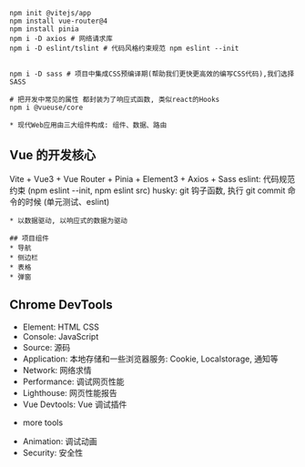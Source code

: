 ```
npm init @vitejs/app
npm install vue-router@4
npm install pinia
npm i -D axios # 网络请求库
npm i -D eslint/tslint # 代码风格约束规范 npm eslint --init


npm i -D sass # 项目中集成CSS预编译期(帮助我们更快更高效的编写CSS代码),我们选择SASS

# 把开发中常见的属性 都封装为了响应式函数, 类似react的Hooks
npm i @vueuse/core

* 现代Web应用由三大组件构成: 组件、数据、路由

```

## Vue 的开发核心

Vite + Vue3 + Vue Router + Pinia + Element3 + Axios + Sass
eslint: 代码规范约束 (npm eslint --init, npm eslint src)
husky: git 钩子函数, 执行 git commit 命令的时候 (单元测试、eslint)

    * 以数据驱动, 以响应式的数据为驱动

    ## 项目组件
    * 导航
    * 侧边栏
    * 表格
    * 弹窗

## Chrome DevTools

- Element: HTML CSS
- Console: JavaScript
- Source: 源码
- Application: 本地存储和一些浏览器服务: Cookie, Localstorage, 通知等
- Network: 网络求情
- Performance: 调试网页性能
- Lighthouse: 网页性能报告
- Vue Devtools: Vue 调试插件

* more tools

- Animation: 调试动画
- Security: 安全性
